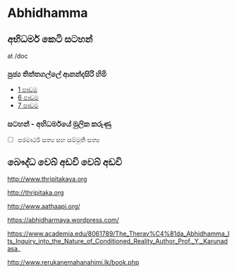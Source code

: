 # Abhidhamma

## අභිධර්ම කෙටි සටහන් 
at /doc

### පුජ්‍ය තිත්තගල්ලේ ආනන්දසිරි හිමි

- [1 පාඩම](/docs/01.md)
- [6 පාඩම](/docs/06.md)
- [7 පාඩම](/docs/07.md)

### සටහන් - අභිධර්මයේ මුලික කරුණු 

- [ ] පරමාර්ථ සත්‍ය සහ සම්මුති සත්‍ය 


## බෞද්ධ වෙබ් අඩවි වෙබ් අඩවි

http://www.thripitakaya.org

http://thripitaka.org

http://www.aathaapi.org/

https://abhidharmaya.wordpress.com/

https://www.academia.edu/8061789/The_Therav%C4%81da_Abhidhamma_Its_Inquiry_into_the_Nature_of_Conditioned_Reality_Author_Prof._Y._Karunadasa_


http://www.rerukanemahanahimi.lk/book.php

